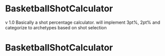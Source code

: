 ﻿# BasketballShotCalculator
 v 1.0 
 Basically a shot percentage calculator.
 will implement 3pt%, 2pt% and categorize to archetypes based on shot selection
# BasketballShotCalculator
